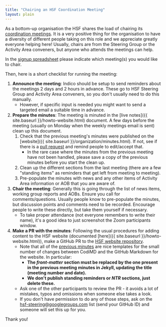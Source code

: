 ```yaml
---
title: "Chairing an HSF Coordination Meeting"
layout: plain
---
```


As a bottom-up organisation the HSF shares the load of chairing its [coordination meetings](https://indico.cern.ch/category/7970).
It is a very positive thing for the organisation to have a diversity of different people taking on this role and we appreciate greatly everyone helping here!
Usually, chairs are from the Steering Group or the Activity Area conveners, but anyone who attends the meetings can help.

In the [signup spreadsheet](https://docs.google.com/spreadsheets/d/1Z1Z4payCpieOLiVFcC6y9j-KCj71u6xX232LHUgIHfI/edit?usp=sharing) please indicate which meeting(s) you would like to chair.

Then, here is a short checklist for running the meeting:

1. **Announce the meeting**: Indico should be setup to send reminders about the meetings 2 days and 2 hours in advance. These go to HSF Steering Group and Activity Area conveners, so you don't usually need to do this manually.
    - However, if specific input is needed you might want to send a targeted email a suitable time in advance.
2. **Prepare the minutes**: The meeting is minuted in the [live notes]({{ site.baseurl }}/howto-website.html) document. A few days before the meeting (usually on Monday when the weekly meetings email is sent) clean up this document.
    1. Check that the previous meeting's minutes were published on the [website]({{ site.baseurl }}/organization/minutes.html). If not, see if there is a [pull request](https://github.com/HSF/hsf.github.io/pulls) and remind people to edit/accept that.
        - In the rare case where the minutes from the previous meeting have not been handled, please save a copy of the previous minutes before you start the clean up.
    2. Clean up the different sections from the last meeting (there are a few "standing items" as reminders that get left from meeting to meeting).
    3. Pre-populate the minutes with news and any other items of Activity Area information or AOB that you are aware of.
3. **Chair the meeting**: Generally this is going through the list of news items, working group reports and AOBs. Ensure you call for comments/questions. Usually people know to pre-populate the minutes, but discussion points and comments need to be recorded. Encourage people to write these directly, but take them yourself if necessary.
    - To take proper attendance (not everyone remembers to write their name), it's a good idea to just screenshot the Zoom participants window.
4. **Make a PR with the minutes**: Following the usual procedures for adding content to the HSF website (documented [here]({{ site.baseurl }}/howto-website.html)), make a GitHub PR to the [HSF website repository](https://github.com/HSF/hsf.github.io). 
    - Note that all of the [previous minutes](https://github.com/HSF/hsf.github.io/tree/main/organization/_posts) are nice templates for the small number of changes between CodiMD and the GitHub Markdown for the website. In particular:
        - **The *front-matter* section must be replaced by the one present in the previous meeting minutes in Jekyll, updating the title (meeting number and date).**
        - **We don't publish standing reminders or *NTR* sections, just delete these.**
    - Ask one of the other participants to review the PR - it avoids a lot of mistakes, typos and omissions when someone else takes a look.
    - If you don't have permission to do any of those steps, ask on the <hsf-steering@googlegroups.com> list (send your GitHub ID) and someone will set this up for you.

Thank you!
